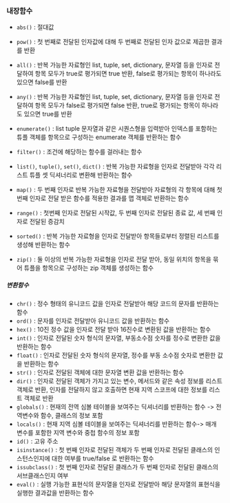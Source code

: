 ### 내장함수

- ```abs()``` : 절대값
- ```pow()``` : 첫 번째로 전달된 인자값에 대해 두 번째로 전달된 인자 값으로 제곱한 결과를 반환
- ```all()``` : 반복 가능한 자료형인 list, tuple, set, dictionary, 문자열 등을 인자로 전달하여 항목 모두가 true로 평가되면 true 반환, false로 평가되는 항목이 하나라도 있으면 false를 반환

- ```any()``` : 반복 가능한 자료형인 list, tuple, set, dictionary, 문자열 등을 인자로 전달하여 항목 모두가 false로 평가되면 false 반환, true로 평가되는 항목이 하나라도 있으면 true를 반환

- ```enumerate()```  : list tuple 문자열과 같은 시퀀스형을 입력받아 인덱스를 포함하는 튜플 객체를 항목으로 구성하는 enumerate 객체를 반환하는 함수
- ```filter()``` : 조건에 해당하는 함수를 걸러내는 함수
- ```list()```, ```tuple()```, ```set()```, ```dict()``` : 반복 가능한 자료형을 인자로 전달받아 각각 리스트 튜플 셋 딕셔너리로 변환해 반환하는 함수
- ```map()``` : 두 번째 인자로 반복 가능한 자료형을 전달받아 자료형의 각 항목에 대해 첫 번째 인자로 전달 받은 함수를 적용한 결과를 맵 객체로 반환하는 함수
- ```range()``` : 첫번째 인자로 전달된 시작값, 두 번째 인자로 전달된 종료 값, 세 번째 인자로 전달된 증감치
- ```sorted()``` : 반복 가능한 자료형을 인자로 전달받아 항목들로부터 정렬된 리스트를 생성해 반환하는 함수
- ```zip()``` : 둘 이상의 반복 가능한 자료형을 인자로 전달 받아, 동일 위치의 항목을 묶어 튜플을 항목으로 구성하는 zip 객체를 생성하는 함수

##### 변환함수

- ```chr()``` : 정수 형태의 유니코드 값을 인자로 전달받아 해당 코드의 문자를 반환하는 함수
- ```ord()``` : 문자를 인자로 전달받아 유니코드 값을 반환하는 함수
- ```hex()``` : 10진 정수 값을 인자로 전달 받아 16진수로 변환된 값을 반환하는 함수
- ```int()``` : 인자로 전달된 숫자 형식의 문자열,  부동소수점 숫자를 정수로 변환한 값을 반환하는 함수
- ```float()``` : 인자로 전달된 숫자 형식의 문자열, 정수를 부동 소수점 숫자로 변환한 값을 반환하는 함수
- ```str()``` : 인자로 전달된 객체에 대한 문자열 변환 값을 반환하는 함수
- ```dir()``` : 인자로 전달된 객체가 가지고 있는 변수, 메서드와 같은 속성 정보를 리스트 객체로 반환, 인자를 전달하지 않고 호출하면 현재 지역 스코프에 대한 정보를 리스트 객체로 반환
- ```globals()``` : 현재의 전역 심볼 테이블을 보여주는 딕셔너리를 반환하는 함수 -> 전역변수와 함수, 클래스의 정보 포함
- ```locals()``` : 현재 지역 심볼 테이블을 보여주는 딕셔너리를 반환하는 함수-> 매개 변수를 포함한 지역 변수와 중첩 함수의 정보 포함
- ```id()``` : 고유 주소
- ```isinstance()``` : 첫 번째 인자로 전달된 객체가 두 번째 인자로 전달된 클래스의 인스턴스인지에 대한 여부를 true/false 로 반환하는 함수
- ```issubclass()``` : 첫 번째 인자로 전달된 클래스가 두 번째 인자로 전달된 클래스의 서브클래스인지 여부
- ```eval()``` : 실행 가능한 표현식의 문자열을 인자로 전달받아 해당 문자열의 표현식을 실행한 결과값을 반환하는 함수